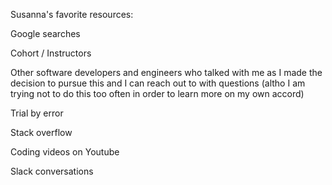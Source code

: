 Susanna's favorite resources:

Google searches

Cohort / Instructors

Other software developers and engineers who talked with me as I made the decision to pursue this and I can reach out to with questions (altho I am trying not to do this too often in order to learn more on my own accord)

Trial by error

Stack overflow

Coding videos on Youtube

Slack conversations
